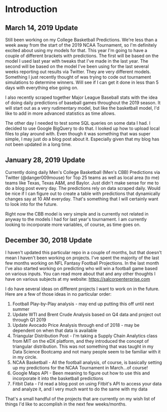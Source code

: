 # Introduction

## March 14, 2019 Update

Still been working on my College Basketball Predictions. We're less than a week away from the start of the 2019 NCAA Tournament, so I'm definitely excited about using my models for that.  This year I'm going to have a couple of different brackets with predictions.  The first will be based on the model I used last year with tweaks that I've made in the last year. The second will be based on the model I've been using for the last several weeks reporting out results via Twitter.  They are very different models.  Something I just recently thought of was trying to code out tournament simulations to determine winners.  Will see if I can get it done in less than 5 days with everything else going on.

I also recently scraped together Major League Baseball stats with the idea of doing daily predictions of baseball games throughout the 2019 season.  It will start out as a very rudimentary model, but like the basketball model, I'd like to add in more advanced statistics as time allows.

The other day I needed to test some SQL queries on some data I had.  I decided to use Google BigQuery to do that.  I looked up how to upload local files to play around with.  Even though it was something that was super simple, I may just do a blog post about it.  Especially given that my blog has not been updated in a long time.

## January 28, 2019 Update
Currently doing daily Men's College Basketball (Men's CBB) Predictions via Twitter (@danger009mouse) for Top 25 teams as well as local area (to me) teams like Texas, Texas A&M, and Baylor.  Just didn't make sense for me to do a blog post every day.  The predictions rely on data scraped daily.  Would be nice if I can figure out to create a table with predictions that dynamically changes say at 10 AM everyday.  That's something that I will certainly want to look into for the future.

Right now the CBB model is very simple and is currently not related in anyway to the models I had for last year's tournament.  I am currently looking to incorporate more variables, of course, as time goes on.

## December 30, 2018 Update
I haven't updated this particular repo in a couple of months, but that doesn't mean I haven't been working on projects.  I've spent the majority of the last few months working on NFL Fantasy Football Projections.  In the last month I've also started working on predicting who will win a football game based on various inputs.  You can read more about that and any other thoughts I have on various subjects at my website: https://salcorpenterprise.com

I do have several ideas on different projects I want to work on in the future.  Here are a few of those ideas in no particular order:

1.  Football Play-by-Play analysis - may end up putting this off until next summer
2.  Update WTI and Brent Crude Analysis based on Q4 data and project out through Q1 2019
3.  Update Avocado Price Analysis through end of 2018 - may be dependent on when that data is available
4.  Triangular Distribution Post - I'm taking a Supply Chain Analytics class from MIT on the eDX platform, and they introduced the concept of triangular distribution.  This was not something that was taught in my Data Science Bootcamp and not many people seem to be familiar with it in my circle.
5.  NCAA Basketball - All the football analysis, of course, is basically setting up my predictions for the NCAA Tournament in March...of course!
6.  Google Maps API - Been meaning to figure out how to use this and incorporate it into the basketball predictions
7.  Fitbit Data - I'd read a blog post on using Fitbit's API to access your data and analyze it, and I very much want to do the same with my data

That's a small handful of the projects that are currently on my wish list of things I'd like to accomplish in the next few weeks/months.
